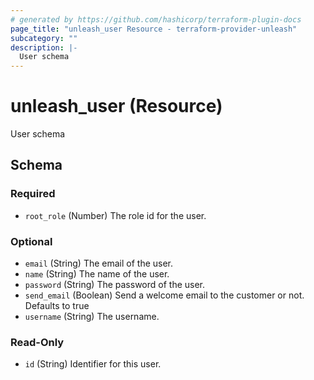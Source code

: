 ```yaml
---
# generated by https://github.com/hashicorp/terraform-plugin-docs
page_title: "unleash_user Resource - terraform-provider-unleash"
subcategory: ""
description: |-
  User schema
---
```


# unleash_user (Resource)

User schema



<!-- schema generated by tfplugindocs -->
## Schema

### Required

- `root_role` (Number) The role id for the user.

### Optional

- `email` (String) The email of the user.
- `name` (String) The name of the user.
- `password` (String) The password of the user.
- `send_email` (Boolean) Send a welcome email to the customer or not. Defaults to true
- `username` (String) The username.

### Read-Only

- `id` (String) Identifier for this user.
